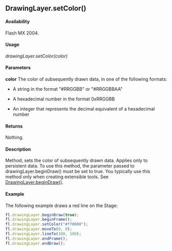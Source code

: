 ## DrawingLayer.setColor()

#### Availability

Flash MX 2004.

#### Usage

*drawingLayer.setColor(color)*

#### Parameters

**color** The color of subsequently drawn data, in one of the following formats:

- A string in the format "\#RRGGBB" or "\#RRGGBBAA"

- A hexadecimal number in the format 0xRRGGBB

- An integer that represents the decimal equivalent of a hexadecimal number

#### Returns

Nothing.

#### Description

Method; sets the color of subsequently drawn data. Applies only to persistent data. To use this method, the parameter passed to drawingLayer.beginDraw() must be set to true. You typically use this method only when creating extensible tools. See [DrawingLayer.beginDraw()](../DrawingLayer_object/DrawingLayer.md).

#### Example

The following example draws a red line on the Stage:

```javascript
fl.drawingLayer.beginDraw(true);
fl.drawingLayer.beginFrame();
fl.drawingLayer.setColor("#ff0000");
fl.drawingLayer.moveTo(0, 0);
fl.drawingLayer.lineTo(100, 100);
fl.drawingLayer.endFrame();
fl.drawingLayer.endDraw();
```
